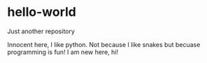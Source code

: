 # hello-world
Just another repository 

Innocent here, I like python. Not because I like snakes but becuase programming is fun!
I am new here, hi!
